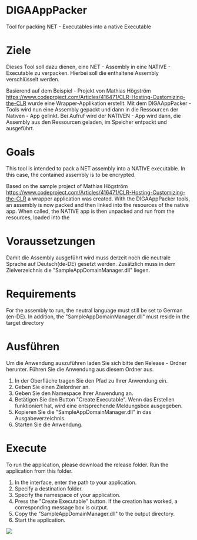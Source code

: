 # DIGAAppPacker
Tool for packing NET - Executables into a native Executable

# Ziele
Dieses Tool soll dazu dienen, eine NET - Assembly in eine NATIVE - Executable zu verpacken. Hierbei soll die enthaltene Assembly verschlüsselt werden.

Basierend auf dem Beispiel - Projekt von Mathias Högström  https://www.codeproject.com/Articles/416471/CLR-Hosting-Customizing-the-CLR
wurde eine Wrapper-Applikation erstellt. Mit dem DIGAAppPacker - Tools wird nun eine Assembly gepackt und dann in die Ressourcen der Nativen - App gelinkt. Bei Aufruf wird der NATIVEN - App wird dann, die Assembly aus den Ressourcen geladen, im Speicher entpackt und ausgeführt.

# Goals
This tool is intended to pack a NET assembly into a NATIVE executable. In this case, the contained assembly is to be encrypted.

Based on the sample project of Mathias Högström https://www.codeproject.com/Articles/416471/CLR-Hosting-Customizing-the-CLR a wrapper application was created. With the DIGAAppPacker tools, an assembly is now packed and then linked into the resources of the native app. When called, the NATIVE app is then unpacked and run from the resources, loaded into the 

# Voraussetzungen
Damit die Assembly ausgeführt wird muss derzeit noch die neutrale Sprache auf Deutsch(de-DE) gesetzt werden.
Zusätzlich muss in dem Zielverzeichnis die "SampleAppDomainManager.dll" liegen.

# Requirements
For the assembly to run, the neutral language must still be set to German (en-DE).
In addition, the "SampleAppDomainManager.dll" must reside in the target directory

# Ausführen
Um die Anwendung auszuführen laden Sie sich bitte den Release - Ordner herunter.
Führen Sie die Anwendung aus diesem Ordner aus.

1) In der Oberfläche tragen Sie den Pfad zu Ihrer Anwendung ein.
2) Geben Sie einen Zielordner an.
3) Geben Sie den Namespace Ihrer Anwendung an.
4) Betätigen Sie den Button "Create Executable". Wenn das Erstellen funktioniert hat, wird eine entsprechende Meldungsbox ausgegeben.
5) Kopieren Sie die "SampleAppDomainManager.dll" in das Ausgabeverzeichnis.
6) Starten Sie die Anwendung.

# Execute
To run the application, please download the release folder.
Run the application from this folder.

1) In the interface, enter the path to your application.
2) Specify a destination folder.
3) Specify the namespace of your application.
4) Press the "Create Executable" button. If the creation has worked, a corresponding message box is output.
5) Copy the "SampleAppDomainManager.dll" to the output directory.
6) Start the application.

<image src="https://github.com/ITAgnesmeyer/DIGAAppPacker/blob/master/Doku/Screenshot.png"/>





